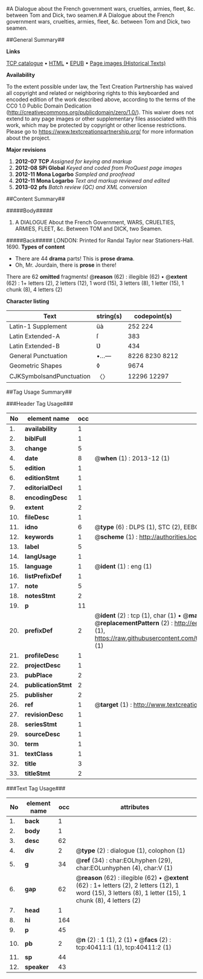 #A Dialogue about the French government wars, cruelties, armies, fleet, &c. between Tom and Dick, two seamen.#
A Dialogue about the French government wars, cruelties, armies, fleet, &c. between Tom and Dick, two seamen.

##General Summary##

**Links**

[TCP catalogue](http://www.ota.ox.ac.uk/tcp/)  • 
[HTML](http://tei.it.ox.ac.uk/tcp/Texts-HTML/free/A35/A35855.html)  • 
[EPUB](http://tei.it.ox.ac.uk/tcp/Texts-EPUB/free/A35/A35855.epub) • 
[Page images (Historical Texts)](https://historicaltexts.jisc.ac.uk/eebo-07916128e)

**Availability**

To the extent possible under law, the Text Creation Partnership has waived all copyright and related or neighboring rights to this keyboarded and encoded edition of the work described above, according to the terms of the CC0 1.0 Public Domain Dedication (http://creativecommons.org/publicdomain/zero/1.0/). This waiver does not extend to any page images or other supplementary files associated with this work, which may be protected by copyright or other license restrictions. Please go to https://www.textcreationpartnership.org/ for more information about the project.

**Major revisions**

1. __2012-07__ __TCP__ *Assigned for keying and markup*
1. __2012-08__ __SPi Global__ *Keyed and coded from ProQuest page images*
1. __2012-11__ __Mona Logarbo__ *Sampled and proofread*
1. __2012-11__ __Mona Logarbo__ *Text and markup reviewed and edited*
1. __2013-02__ __pfs__ *Batch review (QC) and XML conversion*

##Content Summary##

#####Body#####

1. A DIALOGUE About the French Government, WARS, CRUELTIES, ARMIES, FLEET, &c. Between TOM and DICK, two Seamen.

#####Back#####
LONDON: Printed for Randal Taylor near Stationers-Hall. 1690.
**Types of content**

  * There are 44 **drama** parts! This is **prose drama**.
  * Oh, Mr. Jourdain, there is **prose** in there!

There are 62 **omitted** fragments! 
 @__reason__ (62) : illegible (62)  •  @__extent__ (62) : 1+ letters (2), 2 letters (12), 1 word (15), 3 letters (8), 1 letter (15), 1 chunk (8), 4 letters (2)

**Character listing**


|Text|string(s)|codepoint(s)|
|---|---|---|
|Latin-1 Supplement|üà|252 224|
|Latin Extended-A|ſ|383|
|Latin Extended-B|Ʋ|434|
|General Punctuation|•…—|8226 8230 8212|
|Geometric Shapes|◊|9674|
|CJKSymbolsandPunctuation|〈〉|12296 12297|

##Tag Usage Summary##

###Header Tag Usage###

|No|element name|occ|attributes|
|---|---|---|---|
|1.|__availability__|1||
|2.|__biblFull__|1||
|3.|__change__|5||
|4.|__date__|8| @__when__ (1) : 2013-12 (1)|
|5.|__edition__|1||
|6.|__editionStmt__|1||
|7.|__editorialDecl__|1||
|8.|__encodingDesc__|1||
|9.|__extent__|2||
|10.|__fileDesc__|1||
|11.|__idno__|6| @__type__ (6) : DLPS (1), STC (2), EEBO-CITATION (1), OCLC (1), VID (1)|
|12.|__keywords__|1| @__scheme__ (1) : http://authorities.loc.gov/ (1)|
|13.|__label__|5||
|14.|__langUsage__|1||
|15.|__language__|1| @__ident__ (1) : eng (1)|
|16.|__listPrefixDef__|1||
|17.|__note__|5||
|18.|__notesStmt__|2||
|19.|__p__|11||
|20.|__prefixDef__|2| @__ident__ (2) : tcp (1), char (1)  •  @__matchPattern__ (2) : ([0-9\-]+):([0-9IVX]+) (1), (.+) (1)  •  @__replacementPattern__ (2) : http://eebo.chadwyck.com/downloadtiff?vid=$1&page=$2 (1), https://raw.githubusercontent.com/textcreationpartnership/Texts/master/tcpchars.xml#$1 (1)|
|21.|__profileDesc__|1||
|22.|__projectDesc__|1||
|23.|__pubPlace__|2||
|24.|__publicationStmt__|2||
|25.|__publisher__|2||
|26.|__ref__|1| @__target__ (1) : http://www.textcreationpartnership.org/docs/. (1)|
|27.|__revisionDesc__|1||
|28.|__seriesStmt__|1||
|29.|__sourceDesc__|1||
|30.|__term__|1||
|31.|__textClass__|1||
|32.|__title__|3||
|33.|__titleStmt__|2||


###Text Tag Usage###

|No|element name|occ|attributes|
|---|---|---|---|
|1.|__back__|1||
|2.|__body__|1||
|3.|__desc__|62||
|4.|__div__|2| @__type__ (2) : dialogue (1), colophon (1)|
|5.|__g__|34| @__ref__ (34) : char:EOLhyphen (29), char:EOLunhyphen (4), char:V (1)|
|6.|__gap__|62| @__reason__ (62) : illegible (62)  •  @__extent__ (62) : 1+ letters (2), 2 letters (12), 1 word (15), 3 letters (8), 1 letter (15), 1 chunk (8), 4 letters (2)|
|7.|__head__|1||
|8.|__hi__|164||
|9.|__p__|45||
|10.|__pb__|2| @__n__ (2) : 1 (1), 2 (1)  •  @__facs__ (2) : tcp:40411:1 (1), tcp:40411:2 (1)|
|11.|__sp__|44||
|12.|__speaker__|43||
